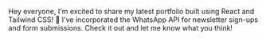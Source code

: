 Hey everyone, I'm excited to share my latest portfolio built using React and Tailwind CSS! 🚀 I've incorporated the WhatsApp API for newsletter sign-ups and form submissions. Check it out and let me know what you think!
